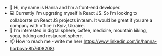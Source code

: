 - 👋 Hi, my name is Hanna and I’m a front-end developer.
- 💻 Currently I'm upgrating myself in React JS.
So I’m looking to collaborate on React JS projects in team. It would be great if you are a company with office in Kyiv, Ukraine.
- 👀 I’m interested in digital sphere, coffee, medicine, mountain hiking, yoga, baking and restaurant sphere. 
- 📫 How to reach me - write me here https://www.linkedin.com/in/hanna-horbova-8b7608208/.

